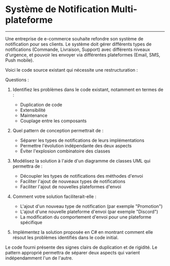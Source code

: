 # Système de Notification Multi-plateforme

---

Une entreprise de e-commerce souhaite refondre son système de notification pour ses clients. Le système doit gérer différents types de notifications (Commande, Livraison, Support) avec différents niveaux d'urgence, et pouvoir les envoyer via différentes plateformes (Email, SMS, Push mobile).

Voici le code source existant qui nécessite une restructuration :

Questions :

1. Identifiez les problèmes dans le code existant, notamment en termes de :

   - Duplication de code
   - Extensibilité
   - Maintenance
   - Couplage entre les composants

2. Quel pattern de conception permettrait de :
   - Séparer les types de notifications de leurs implémentations
   - Permettre l'évolution indépendante des deux aspects
   - Éviter l'explosion combinatoire des classes
   
3. Modélisez la solution à l'aide d'un diagramme de classes UML qui permettra de :

   - Découpler les types de notifications des méthodes d'envoi
   - Faciliter l'ajout de nouveaux types de notifications
   - Faciliter l'ajout de nouvelles plateformes d'envoi

4. Comment votre solution faciliterait-elle :

   - L'ajout d'un nouveau type de notification (par exemple "Promotion")
   - L'ajout d'une nouvelle plateforme d'envoi (par exemple "Discord")
   - La modification du comportement d'envoi pour une plateforme spécifique

5. Implémentez la solution proposée en C# en montrant comment elle résout les problèmes identifiés dans le code initial.

Le code fourni présente des signes clairs de duplication et de rigidité. Le pattern approprié permettra de séparer deux aspects qui varient indépendamment l'un de l'autre.
